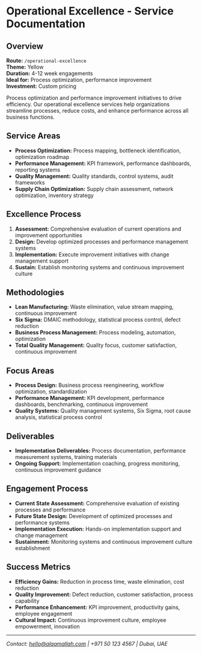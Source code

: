 # Operational Excellence - Service Documentation

## Overview
**Route:** `/operational-excellence`  
**Theme:** Yellow  
**Duration:** 4-12 week engagements  
**Ideal for:** Process optimization, performance improvement  
**Investment:** Custom pricing

Process optimization and performance improvement initiatives to drive efficiency. Our operational excellence services help organizations streamline processes, reduce costs, and enhance performance across all business functions.

## Service Areas
- **Process Optimization:** Process mapping, bottleneck identification, optimization roadmap
- **Performance Management:** KPI framework, performance dashboards, reporting systems
- **Quality Management:** Quality standards, control systems, audit frameworks
- **Supply Chain Optimization:** Supply chain assessment, network optimization, inventory strategy

## Excellence Process
1. **Assessment:** Comprehensive evaluation of current operations and improvement opportunities
2. **Design:** Develop optimized processes and performance management systems
3. **Implementation:** Execute improvement initiatives with change management support
4. **Sustain:** Establish monitoring systems and continuous improvement culture

## Methodologies
- **Lean Manufacturing:** Waste elimination, value stream mapping, continuous improvement
- **Six Sigma:** DMAIC methodology, statistical process control, defect reduction
- **Business Process Management:** Process modeling, automation, optimization
- **Total Quality Management:** Quality focus, customer satisfaction, continuous improvement

## Focus Areas
- **Process Design:** Business process reengineering, workflow optimization, standardization
- **Performance Management:** KPI development, performance dashboards, benchmarking, continuous improvement
- **Quality Systems:** Quality management systems, Six Sigma, root cause analysis, statistical process control

## Deliverables
- **Implementation Deliverables:** Process documentation, performance measurement systems, training materials
- **Ongoing Support:** Implementation coaching, progress monitoring, continuous improvement guidance

## Engagement Process
- **Current State Assessment:** Comprehensive evaluation of existing processes and performance
- **Future State Design:** Development of optimized processes and performance systems
- **Implementation Execution:** Hands-on implementation support and change management
- **Sustainment:** Monitoring systems and continuous improvement culture establishment

## Success Metrics
- **Efficiency Gains:** Reduction in process time, waste elimination, cost reduction
- **Quality Improvement:** Defect reduction, customer satisfaction, process capability
- **Performance Enhancement:** KPI improvement, productivity gains, employee engagement
- **Cultural Impact:** Continuous improvement culture, employee empowerment, innovation

---

*Contact: hello@alaamallah.com | +971 50 123 4567 | Dubai, UAE*